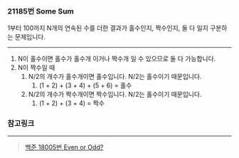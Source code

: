 ### 21185번 Some Sum

1부터 100까지 N개의 연속된 수를 더한 결과가 홀수인지, 짝수인지, 둘 다 일지 구분하는 문제입니다.

---

1. N이 홀수이면 홀수가 홀수개 이거나 짝수개 일 수 있으므로 둘 다 가능합니다.
2. N이 짝수일 때
    1. N/2의 개수가 홀수개이면 홀수입니다. N/2는 홀수이기 때문입니다.
        1. (1 + 2) + (3 + 4) + (5 + 6) = 홀수
    2. N/2의 개수가 짝수개이면 짝수입니다. N/2는 홀수이기 때문입니다.
        1. (1 + 2) + (3 + 4) = 짝수

### 참고링크

---

> [백준 18005번 Even or Odd?](https://jaimemin.tistory.com/1636)
